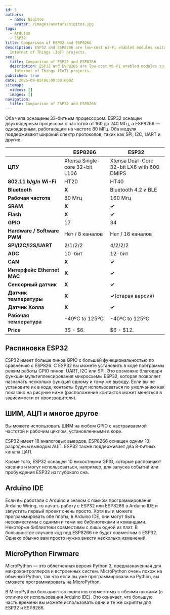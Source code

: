 ```yaml
---
id: 5
authors:
  - name: Niqitos
    avatar: /images/avatars/niqitos.jpg
tags:
  - Arduino
  - ESP32
title: Comparison of ESP32 and ESP8266
description: ESP32 and ESP8266 are low-cost Wi-Fi enabled modules suitable for
  Internet of Things (IoT) projects.
seo:
  title: Comparison of ESP32 and ESP8266
  description: ESP32 and ESP8266 are low-cost Wi-Fi enabled modules suitable for
    Internet of Things (IoT) projects.
published: true
date: 2025-09-05T00:00:00.000Z
sitemap:
  videos: []
  images: []
navigation:
  title: Comparison of ESP32 and ESP8266
---
```


Оба чипа оснащены 32-битным процессором. ESP32 оснащен двухъядерным процессом с частотой от 160 до 240 МГц, а ESP8266 — одноядерным, работающим на частоте 80 МГц. Оба модуля поддерживают широкий спектр протоколов, таких как SPI, I2C, UART и другие.

|                             | **ESP8266**                    | **ESP32**                                  |
| --------------------------- | ------------------------------ | ------------------------------------------ |
| **ЦПУ**                     | Xtensa Single-core 32-bit L106 | Xtensa Dual-Core 32-bit LX6 with 600 DMIPS |
| **802.11 b/g/n Wi-Fi**      | HT20                           | HT40                                       |
| **Bluetooth**               | **X**                          | Bluetooth 4.2 и BLE                        |
| **Рабочая частота**         | 80 Мгц                         | 160 Мгц                                    |
| **SRAM**                    | **X**                          | **✓**                                      |
| **Flash**                   | **X**                          | **✓**                                      |
| **GPIO**                    | 17                             | 34                                         |
| **Hardware / Software PWM** | Нет / 8 каналов                | Нет / 16 каналов                           |
| **SPI/I2C/I2S/UART**        | 2/1/2/2                        | 4/2/2/2                                    |
| **ADC**                     | 10-бит                         | 12-бит                                     |
| **CAN**                     | **X**                          | **✓**                                      |
| **Интерфейс Ethernet MAC**  | **X**                          | **✓**                                      |
| **Сенсорный датчик**        | **X**                          | **✓**                                      |
| **Датчик температуры**      | **X**                          | **✓**(старая версия)                       |
| **Датчик Холла**            | **X**                          | **✓**                                      |
| **Рабочая температура**     | -40ºC to 125ºC                 | -40ºC to 125ºC                             |
| **Price**                   | 3$ - $6.                       | $6 - $12.                                  |

## Распиновка ESP32

ESP32 имеет больше пинов GPIO с большей функциональностью по сравнению с ESP826. С ESP32 вы можете установить в коде программы режим работы GPIO пинов: UART, I2C или SPI. Это возможно благодаря функции мультиплексирования микросхемы ESP32, которая позволяет назначать несколько функций одному и тому же выводу. Если вы не установите их в коде, контакты будут использоваться по умолчанию как показано на рисунке ниже (расположение контактов может меняться в зависимости от производителя).

## ШИМ, АЦП и многое другое

Вы можете использовать ШИМ на любом GPIO с настраиваемой частотой и рабочим циклом, установленными в коде.

ESP32 имеет 18 аналоговых выводов. ESP8266 оснащен одним 10-разрядным выводом АЦП. ESP32 также поддерживает два 8-битных канала ЦАП.

Кроме того, ESP32 оснащен 10 емкостными GPIO, которые распознают касание и могут использоваться, например, для запуска событий или пробуждения ESP32 из глубокого сна.

## Arduino IDE

Если вы работали с Arduino и знаком с языком программирования Arduino Wiring, то начать работу с ESP32 или ESP8266 в Arduino IDE и запустить первый проект очень просто.
Хотя вы и можете программировать обе платы, в Arduino IDE, они могут быть несовместимы с одними и теми же библиотеками и командами. Некоторые библиотеки совместимы с лишь одной из плат. В большинстве случаев код под ESP8266 не будет совместим с ESP32. Однако обычно вам просто нужно внести несколько изменений.

## MicroPython Firwmare

MicroPython — это облегченная версия Python 3, предназначенная для микроконтроллеров и встроенных систем. MicroPython очень похож на обычный Python, так что если вы уже программировали на Python, вы сможете программировать на MicroPython.

В MicroPython большинство скриптов совместимы с обеими платами (в отличие от использования Arduino IDE). Это означает, что большую часть времени вы можете использовать одни и те же скрипты для ESP32 и ESP8266.
